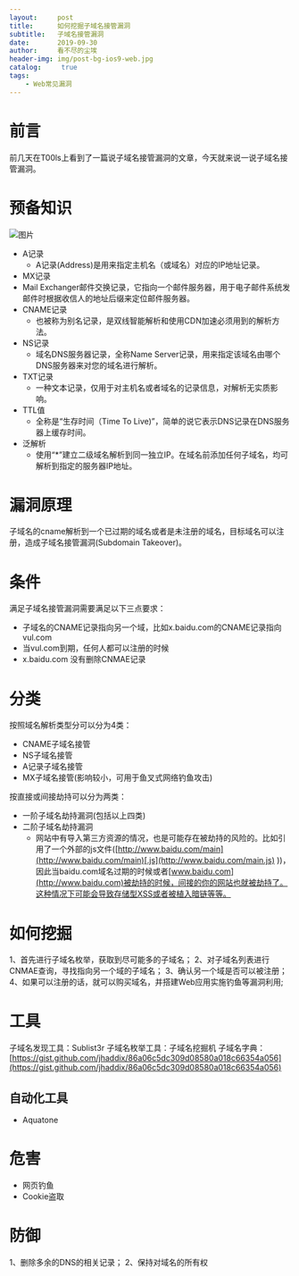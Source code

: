 ```yaml
---
layout:     post
title:      如何挖掘子域名接管漏洞
subtitle:   子域名接管漏洞
date:       2019-09-30
author:     看不尽的尘埃
header-img: img/post-bg-ios9-web.jpg
catalog: 	 true
tags:
    - Web常见漏洞
---
```

# 前言
前几天在T00ls上看到了一篇说子域名接管漏洞的文章，今天就来说一说子域名接管漏洞。
# 预备知识
![图片](../../../../img/Subdomain_Takeover_1.png)
* A记录
  * A记录(Address)是用来指定主机名（或域名）对应的IP地址记录。
* MX记录
* Mail Exchanger邮件交换记录，它指向一个邮件服务器，用于电子邮件系统发邮件时根据收信人的地址后缀来定位邮件服务器。﻿
* CNAME记录
  * 也被称为别名记录，是双线智能解析和使用CDN加速必须用到的解析方法。
* NS记录
  * 域名DNS服务器记录，全称Name Server记录，用来指定该域名由哪个DNS服务器来对您的域名进行解析。
* TXT记录
  * 一种文本记录，仅用于对主机名或者域名的记录信息，对解析无实质影响。
* TTL值
  * 全称是“生存时间（Time To Live)”，简单的说它表示DNS记录在DNS服务器上缓存时间。
* 泛解析
  * 使用“*”建立二级域名解析到同一独立IP。在域名前添加任何子域名，均可解析到指定的服务器IP地址。
  
# 漏洞原理
子域名的cname解析到一个已过期的域名或者是未注册的域名，目标域名可以注册，造成子域名接管漏洞(Subdomain Takeover)。

# 条件
满足子域名接管漏洞需要满足以下三点要求：
* 子域名的CNAME记录指向另一个域，比如x.baidu.com的CNAME记录指向vul.com
* 当vul.com到期，任何人都可以注册的时候
* x.baidu.com 没有删除CNMAE记录

# 分类
按照域名解析类型分可以分为4类：
* CNAME子域名接管
* NS子域名接管
* A记录子域名接管
* MX子域名接管(影响较小，可用于鱼叉式网络钓鱼攻击)

按直接或间接劫持可以分为两类：
* 一阶子域名劫持漏洞(包括以上四类)
* 二阶子域名劫持漏洞
  * 网站中有导入第三方资源的情况，也是可能存在被劫持的风险的。比如引用了一个外部的js文件([http://www.baidu.com/main](http://www.baidu.com/main)[.js](http://www.baidu.com/main.js)
))，因此当baidu.com域名过期的时候或者[www.baidu.com](http://www.baidu.com)被劫持的时候，间接的你的网站也就被劫持了。这种情况下可能会导致存储型XSS或者被植入暗链等等。

# 如何挖掘
1、首先进行子域名枚举，获取到尽可能多的子域名；
2、对子域名列表进行CNMAE查询，寻找指向另一个域的子域名；
3、确认另一个域是否可以被注册；
4、如果可以注册的话，就可以购买域名，并搭建Web应用实施钓鱼等漏洞利用;

# 工具
子域名发现工具：Sublist3r
子域名枚举工具：子域名挖掘机
子域名字典：[https://gist.github.com/jhaddix/86a06c5dc309d08580a018c66354a056](https://gist.github.com/jhaddix/86a06c5dc309d08580a018c66354a056)
## 自动化工具
* Aquatone

# 危害
* 网页钓鱼
* Cookie盗取
# 防御
1、删除多余的DNS的相关记录；
2、保持对域名的所有权








